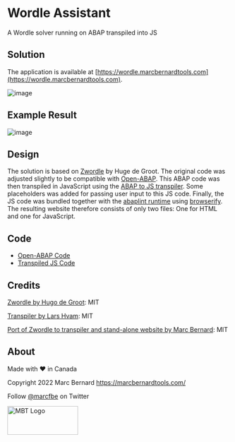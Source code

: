 # Wordle Assistant

A Wordle solver running on ABAP transpiled into JS

## Solution

The application is available at [https://wordle.marcbernardtools.com](https://wordle.marcbernardtools.com).

![image](https://user-images.githubusercontent.com/59966492/194974023-7b2ebb3c-5562-416a-beee-0be8877a1506.png)

## Example Result

![image](https://user-images.githubusercontent.com/59966492/194974100-5064a97a-cbd4-43b4-bcf7-b8d5e25b1700.png)

## Design

The solution is based on [Zwordle](https://github.com/hdegroot/zwordle) by Huge de Groot. The original code was adjusted slightly to be compatible with [Open-ABAP](https://github.com/open-abap/open-abap). This ABAP code was then transpiled in JavaScript using the [ABAP to JS transpiler](https://github.com/abaplint/transpiler). Some placeholders was added for passing user input to this JS code. Finally, the 
JS code was bundled together with the [abaplint runtime](https://github.com/abaplint/abaplint) using [browserify](https://browserify.org/). The resulting website therefore consists of only two files: One for HTML and one for JavaScript.

## Code

- [Open-ABAP Code](https://github.com/Marc-Bernard-Tools/Wordle-on-ABAP/blob/main/zwordle.abap)
- [Transpiled JS Code](https://github.com/Marc-Bernard-Tools/Wordle-on-ABAP/blob/main/abap.js)

## Credits

[Zwordle by Hugo de Groot](https://github.com/hdegroot/zwordle): MIT

[Transpiler by Lars Hvam](https://github.com/abaplint/transpiler): MIT

[Port of Zwordle to transpiler and stand-alone website by Marc Bernard](https://github.com/mbtools): MIT

## About

Made with :heart: in Canada

Copyright 2022 Marc Bernard <https://marcbernardtools.com/>

Follow [@marcfbe](https://twitter.com/marcfbe) on Twitter

<p><a href="https://marcbernardtools.com/"><img width="160" height="65" src="https://marcbernardtools.com/info/MBT_Logo_640x250_on_Gray.png" alt="MBT Logo"></a></p>
